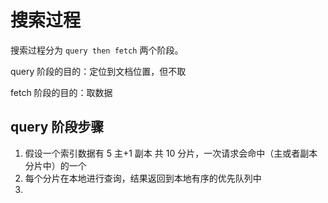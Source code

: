 # 搜索过程

搜索过程分为 `query then fetch` 两个阶段。

query 阶段的目的：定位到文档位置，但不取

fetch 阶段的目的：取数据

## query 阶段步骤

1. 假设一个索引数据有 5 主+1 副本 共 10 分片，一次请求会命中（主或者副本分片中）的一个
2. 每个分片在本地进行查询，结果返回到本地有序的优先队列中
3. 